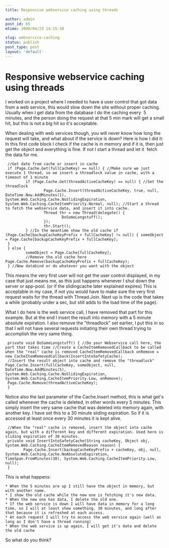 ```yaml
---
title: Responsive webservice caching using threads

author: admin
post_id: 65
mtime: 2009/04/23 14:15:30

slug: webservice-caching
status: publish
post_type: post
layout: 'default'
---
```


# Responsive webservice caching using threads

I worked on a project where I needed to have a user control that got data from a web service, this would slow down the site without proper caching. Usually when I get data from the database I do the caching every  5 minutes, and the person doing the request at that 5 min mark will get a small hit, but this is not a big hit so it's acceptable. 

When dealing with web services though, you will never know how long the request will take, and what about if the service is down? Here is how I did it: In this first code block I check if the cache is in memory and if it is, then just get the object and everything is fine. If not I start a thread and let it  fetch the data for me. 
```
 //Get date from cache or insert in cache 
 if (Page.Cache.Get(fullCacheKey) == null) { //Make sure we just execute 1 thread, so we insert a threadlock value in cache, with a timeout of 1 minute 
		 if (Page.Cache.Get(threadActiveCacheKey) == null) { //Set the threadlock 
				 Page.Cache.Insert(threadActiveCacheKey, true, null, DateTime.Now.AddMinutes(1), System.Web.Caching.Cache.NoSlidingExpiration, System.Web.Caching.CacheItemPriority.Normal, null); //Start a thread to fetch the webservice data, and insert it into cache. 
				 Thread thr = new Thread(delegate() {
						 DoSomeLongstuff();
				 });
				 thr.Start();
		 } //In the meantime show the old cache if (Page.Cache[backupCacheKeyPrefix + fullCacheKey] != null) { someObject = Page.Cache[backupCacheKeyPrefix + fullCacheKey];
 }
 } else {
		 someObject = Page.Cache[fullCacheKey];
		 //Remove the old cache here Page.Cache.Remove(backupCacheKeyPrefix + fullCacheKey);
 } //Now databind or do whatever you want with the object

```
 This means the very first user will not get the user control displayed, in my case that just means me, as this just happens whenever I shut down the server or app-pool. (or if the slidingcache later explained expires) This is acceptable in my case, if not you would have to make sure the very first request waits for the thread with Thread.Join. Next up is the code that takes a while (probably under a sec, but still adds to the load time of the page).

 What I do here is the web service call, I have removed that part for this example. But at the end I insert the result into memory with a 5 minute absolute expiration. I also remove the "threadlock" set earlier, I put this in so that I will not have several requests initiating their own thread trying to accomplish the very same thing. 
```
 private void DoSomeLongstuff() { //Do your Webservice call here, the part that takes time //Create a CacheItemRemovedCallback to be called when the "real" cache is removed CacheItemRemovedCallback onRemove = new CacheItemRemovedCallback(InsertIntoSafetyCache);
 //Insert the result object into cache and remove the "threadlock" Page.Cache.Insert(fullCacheKey, someObject, null, DateTime.Now.AddMinutes(5), System.Web.Caching.Cache.NoSlidingExpiration, System.Web.Caching.CacheItemPriority.Low, onRemove);
 Page.Cache.Remove(threadActiveCacheKey);
 } 
```
 Notice also the last parameter of the Cache.Insert method, this is what get's called whenever the cache is deleted, in other words every 5 minutes. This simply insert the very same cache that was deleted into memory again, with another key. I have set this to a 30 minute sliding expiration. So if it is accessed at least once every 30 minutes it is kept alive. 
```
 //When the "real" cache is removed, insert the object into cache again, but with a different key and different expiration. Used here is sliding expiration of 30 minutes.
 private void InsertIntoSafetyCache(String cacheKey, Object obj, System.Web.Caching.CacheItemRemovedReason reason) {
		Page.Cache.Insert(backupCacheKeyPrefix + cacheKey, obj, null, System.Web.Caching.Cache.NoAbsoluteExpiration, TimeSpan.FromMinutes(30), System.Web.Caching.CacheItemPriority.Low, null);
 }
```
 This is what happens: 

	* When the 5 minutes are up I still have the object in memory, but with another name.
	* I show the old cache while the new one is fetching it's new data.
	* When the new one has data, I delete the old one.
	* If the web service is down I will have data in memory for a long time, so I will at least show something. 30 minutes, and long after that because it is refreshed at each access.
	* At each request I will try to access the web service again (well as long as I don't have a thread running)
	* When the web service is up again, I will get it's data and delete the old cache
So what do you think?
